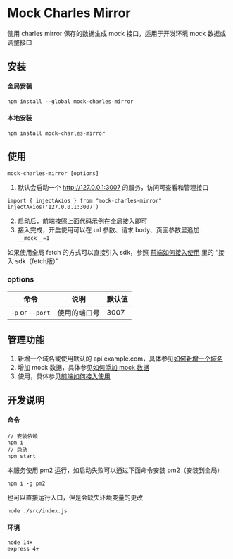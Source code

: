 # Mock Charles Mirror

使用 charles mirror 保存的数据生成 mock 接口，适用于开发环境 mock 数据或调整接口

## 安装

#### 全局安装

```
npm install --global mock-charles-mirror
```

#### 本地安装

```
npm install mock-charles-mirror
```

## 使用

```
mock-charles-mirror [options]
```

1. 默认会启动一个 <http://127.0.0.1:3007> 的服务，访问可查看和管理接口

```
import { injectAxios } from "mock-charles-mirror"
injectAxios('127.0.0.1:3007')
```

2. 启动后，前端按照上面代码示例在全局接入即可
3. 接入完成，开启使用可以在 url 参数、请求 body、页面参数里追加 `__mock__=1`

如果使用全局 fetch 的方式可以直接引入 sdk，参照 [前端如何接入使用](./docs/%E5%89%8D%E7%AB%AF%E5%A6%82%E4%BD%95%E6%8E%A5%E5%85%A5%E4%BD%BF%E7%94%A8%3F.md) 里的 “接入 sdk（fetch版）”

### options
| 命令         | 	说明         | 默认值  |
| -------------  |-------------|-------------|
|`-p` or `--port` | 使用的端口号 |3007 |

## 管理功能

1. 新增一个域名或使用默认的 api.example.com，具体参见[如何新增一个域名](./docs/%E5%A6%82%E4%BD%95%E6%96%B0%E5%A2%9E%E4%B8%80%E4%B8%AA%E5%9F%9F%E5%90%8D.md)
2. 增加 mock 数据，具体参见[如何添加 mock 数据](./docs/%E5%A6%82%E4%BD%95%E6%B7%BB%E5%8A%A0mock%E6%95%B0%E6%8D%AE.md)
3. 使用，具体参见[前端如何接入使用](./docs/%E5%89%8D%E7%AB%AF%E5%A6%82%E4%BD%95%E6%8E%A5%E5%85%A5%E4%BD%BF%E7%94%A8%3F.md)

## 开发说明

#### 命令

```
// 安装依赖
npm i
// 启动
npm start
```

本服务使用 pm2 运行，如启动失败可以通过下面命令安装 pm2（安装到全局）

```
npm i -g pm2
```

也可以直接运行入口，但是会缺失环境变量的更改

```
node ./src/index.js
```

#### 环境

```
node 14+
express 4+
```